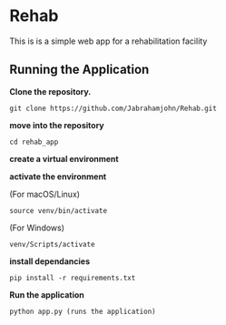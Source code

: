 # Rehab

This is is a simple web app for a rehabilitation facility

## Running the Application

**Clone the repository.**
```
git clone https://github.com/Jabrahamjohn/Rehab.git
```
**move into the repository**
```
cd rehab_app
```
**create a virtual environment**

**activate the environment**

(For macOS/Linux)
```
source venv/bin/activate 
```
(For Windows)
```
venv/Scripts/activate 
```
**install dependancies**
```
pip install -r requirements.txt 
```
**Run the application**
```
python app.py (runs the application)
```
